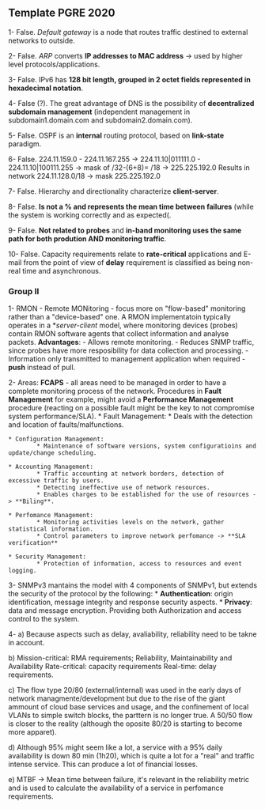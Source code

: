 ## Template PGRE 2020


1- False. *Default gateway* is a node that routes traffic destined to external networks to outside.

2- False. *ARP* converts **IP addresses to MAC address** -> used by higher level protocols/applications.

3- False. IPv6 has **128 bit length, grouped in 2 octet fields represented in hexadecimal notation**.

4- False (?). The great advantage of DNS is the possibility of **decentralized subdomain management** (independent management in subdomain1.domain.com and subdomain2.domain.com).

5- False. OSPF is an **internal** routing protocol, based on **link-state** paradigm.

6- False. 224.11.159.0 - 224.11.167.255 ->
		  224.11.10|011111.0 - 224.11.10|100111.255 -> mask of /32-(6+8)= /18 -> 225.225.192.0
		  Results in network 224.11.128.0/18 -> mask 225.225.192.0
		  
7- False. Hierarchy and directionality characterize **client-server**.

8- False. **Is not a % and represents the mean time between failures** (while the system is working correctly and as expected(.

9- False. **Not related to probes** and **in-band monitoring uses the same path for both prodution AND monitoring traffic**.

10- False. Capacity requirements relate to **rate-critical** applications and E-mail from the point of view of **delay** requirement is classified as being non-real time and asynchronous.


### Group II

1- RMON - Remote MONitoring - focus more on "flow-based" monitoring rather than a "device-based" one. A RMON implementatoin typically operates in a **server-client* model, where monitoring devices (probes) contain RMON software agents that collect information and analyse packets. 
**Advantages**: 
	- Allows remote monitoring.
	- Reduces SNMP traffic, since probes have more resposibility for data collection and processing.
	- Information only transmitted to management application when required - **push** instead of pull.

2- Areas: **FCAPS** - all areas need to be managed in order to have a complete monitoring process of the network. Procedures in **Fault Management** for example, might avoid a **Performance Management** procedure (reacting on a possible fault might be the key to not compromise system performance/SLA).
	* Fault Management:
			* Deals with the detection and location of faults/malfunctions.

	* Configuration Management:
			* Maintenance of software versions, system configuratioins and update/change scheduling.

	* Accounting Management:
			* Traffic accounting at network borders, detection of excessive traffic by users.
			* Detecting ineffective use of network resources.
			* Enables charges to be established for the use of resources -> **Biling**.

	* Perfomance Management:
			* Monitoring activities levels on the network, gather statistical information.
			* Control parameters to improve network perfomance -> **SLA verification** 

	* Security Management:
			* Protection of information, access to resources and event logging.

3- SNMPv3 mantains the model with 4 components of SNMPv1, but extends the security of the protocol by the following:
	* **Authentication**: origin identification, message integrity and response security aspects.
	* **Privacy**: data and message encryption.
	Providing both Authorization and access control to the system.
	

4- 
a) Because aspects such as delay, avaliability, reliability need to be takne in account.


b) Mission-critical: RMA requirements; Reliability, Maintainability and Availability
Rate-critical: capacity requirements
Real-time: delay requirements.

c) The flow type 20/80 (external/internal) was used in the early days of network managmente/development but due to the rise of the giant ammount of cloud base services and usage, and the confinement of local VLANs to simple switch blocks, the parttern is no longer true.
A 50/50 flow is closer to the reality (although the oposite 80/20 is starting to become more apparet).

d) Although 95% might seem like a lot, a service with a 95% daily availability is down 80 min (1h20), which is quite a lot for a "real" and traffic intense service. This can produce a lot of financial losses.

e) MTBF -> Mean time between failure, it's relevant in the reliability metric and is used to calculate the availability of a service in perfomance requirements.
